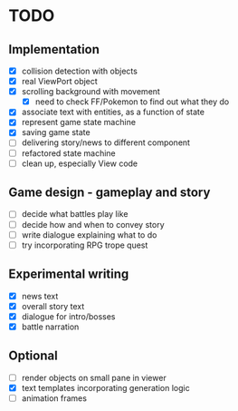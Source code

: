 # TODO

## Implementation

- [x] collision detection with objects
- [x] real ViewPort object
- [x] scrolling background with movement
  - [x] need to check FF/Pokemon to find out what they do
- [x] associate text with entities, as a function of state
- [x] represent game state machine
- [x] saving game state
- [ ] delivering story/news to different component
- [ ] refactored state machine
- [ ] clean up, especially View code

## Game design - gameplay and story

- [ ] decide what battles play like
- [ ] decide how and when to convey story
- [ ] write dialogue explaining what to do
- [ ] try incorporating RPG trope quest

## Experimental writing
- [x] news text
- [x] overall story text
- [x] dialogue for intro/bosses
- [x] battle narration

## Optional
- [ ] render objects on small pane in viewer
- [x] text templates incorporating generation logic
- [ ] animation frames
